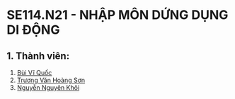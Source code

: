 # SE114.N21 - NHẬP MÔN DỨNG DỤNG DI ĐỘNG

## 1. Thành viên:

1. [Bùi Vĩ Quốc]()
2. [Trương Văn Hoàng Sơn]()
3. [Nguyễn Nguyên Khôi](https://github.com/Khooiiiii)
